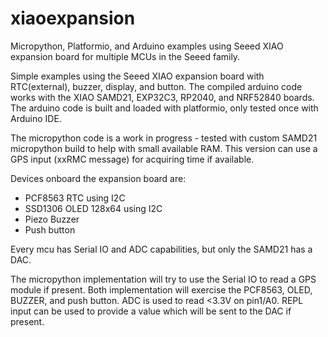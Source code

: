 # xiaoexpansion
Micropython, Platformio, and Arduino examples using Seeed XIAO expansion board for multiple MCUs in the Seeed family.  

Simple examples using the Seeed XIAO expansion board with RTC(external), buzzer, display, and button.  The compiled arduino code works with the XIAO SAMD21, EXP32C3, RP2040, and NRF52840 boards.
The arduino code is built and loaded with platformio, only tested once with Arduino IDE.  

The micropython code is a work in progress - tested with custom SAMD21 micropython build to help with small available RAM.  This version can use a GPS input (xxRMC message) for acquiring time if available.

Devices onboard the expansion board are:

- PCF8563  RTC using I2C
- SSD1306 OLED 128x64 using I2C
- Piezo Buzzer
- Push button

Every mcu has Serial IO and ADC capabilities, but only the SAMD21 has a DAC. 

The micropython implementation will try to use the Serial IO to read a GPS module if present. Both implementation will exercise the PCF8563, OLED, BUZZER, and push button.  ADC is used to read <3.3V on pin1/A0.  REPL input can be used to provide a value which will be sent to the DAC if present.


